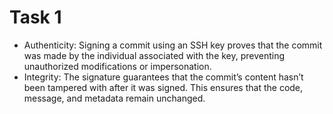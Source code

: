 # Task 1
- Authenticity: Signing a commit using an SSH key proves that the commit was made by the individual associated with the key, preventing unauthorized modifications or impersonation.
- Integrity: The signature guarantees that the commit’s content hasn’t been tampered with after it was signed. This ensures that the code, message, and metadata remain unchanged.